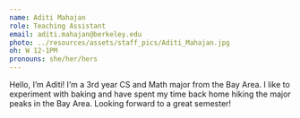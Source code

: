 ```yaml
---
name: Aditi Mahajan
role: Teaching Assistant
email: aditi.mahajan@berkeley.edu
photo: ../resources/assets/staff_pics/Aditi_Mahajan.jpg
oh: W 12-1PM
pronouns: she/her/hers
---
```


Hello, I’m Aditi! I’m a 3rd year CS and Math major from the Bay Area. I like to experiment with baking and have spent my time back home hiking the major peaks in the Bay Area. Looking forward to a great semester!
